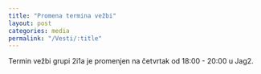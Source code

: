 ```yaml
---
title: "Promena termina vežbi"
layout: post
categories: media
permalink: "/Vesti/:title"
---
```


Termin vežbi grupi 2i1a je promenjen na četvrtak od 18:00 - 20:00 u Jag2.
